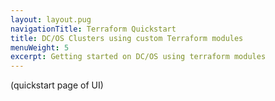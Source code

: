 ```yaml
---
layout: layout.pug
navigationTitle: Terraform Quickstart
title: DC/OS Clusters using custom Terraform modules
menuWeight: 5
excerpt: Getting started on DC/OS using terraform modules
---
```

(quickstart page of UI)